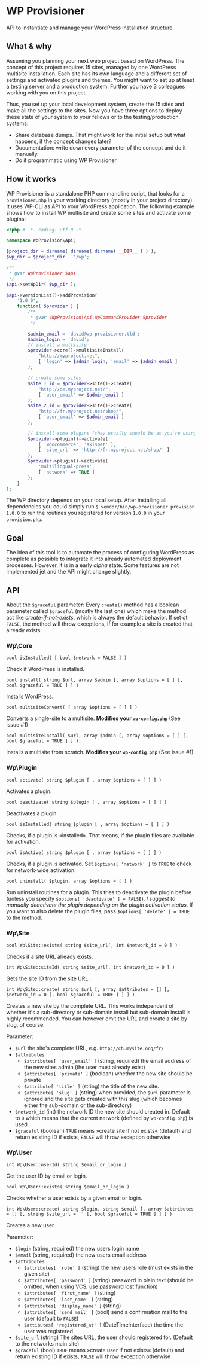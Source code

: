 # WP Provisioner

API to instantiate and manage your WordPress installation structure. 

## What & why

Assuming you planning your next web project based on WordPress. The concept of this project requires 15 sites, managed by one WordPress multisite installation. Each site has its own language and a different set of settings and activated plugins and themes. You might want to set up at least a testing server and a production system. Further you have 3 colleagues working with you on this project.

Thus, you set up your local development system, create the 15 sites and make all the settings to the sites. Now you have three options to deploy these state of your system to your fellows or to the testing/production systems:

 * Share database dumps. That might work for the initial setup but what happens, if the concept changes later?
 * Documentation: write down every parameter of the concept and do it manually.
 * Do it programmatic using WP Provisioner

## How it works
WP Provisioner is a standalone PHP commandline script, that looks for a `provisioner.php` in your working directory (mostly in your project directory). It uses WP-CLI as API to your WordPress application. The following example shows how to install WP multisite and create some sites and activate some plugins:

```php
<?php # -*- coding: utf-8 -*-

namespace WpProvision\Api;

$project_dir = dirname( dirname( dirname( __DIR__ ) ) );
$wp_dir = $project_dir . '/wp';

/**
 * @var WpProvisioner $api
 */
$api->setWpDir( $wp_dir );

$api->versionList()->addProvision(
	'1.0.0',
	function( $provider ) {
		/**
		 * @var \WpProvision\Api\WpCommandProvider $provider
		 */

		$admin_email = 'david@wp-provisioner.tld';
		$admin_login = 'david';
		// install a multisite
		$provider->core()->multisiteInstall(
			"http://myproject.net",
			[ 'login' => $admin_login, 'email' => $admin_email ]
		);

		// create some sites
		$site_1_id = $provider->site()->create(
			"http://de.myproject.net/",
			[ 'user_email' => $admin_email ]
		);
		$site_2_id = $provider->site()->create(
			"http://fr.myproject.net/shop/",
			[ 'user_email' => $admin_email ]
		);

		// install some plugins (they usually should be as you're using composer, aren't you?)
		$provider->plugin()->activate(
			[ 'woocommerce', 'akismet' ],
			[ 'site_url' => 'http://fr.myproject.net/shop/' ]
		);
		$provider->plugin()->activate(
			'multilingual-press',
			[ 'network' => TRUE ]
		);
	}
);
```

The WP directory depends on your local setup. After installing all dependencies you could simply run `$ vendor/bin/wp-provisioner provision 1.0.0` to run the routines you registered for version `1.0.0` in your `provision.php`.

## Goal
The idea of this tool is to automate the process of configuring WordPress as complete as possible to integrate it into already automated deployment processes. However, it is in a early _alpha_ state. Some features are not implemented jet and the API might change slightly.

## API

About the `$graceful` parameter: Every `create()` method has a boolean parameter called `$graceful` (mostly the last one) which make the method act like _create-if-not-exists_, which is always the default behavior. If set ot `FALSE`, the method will throw exceptions, if for example a site is created that already exists.

### Wp\Core

```
bool isInstalled( [ bool $network = FALSE ] )
```
Check if WordPress is installed.

```
bool install( string $url, array $admin [, array $options = [ ] [, bool $graceful = TRUE ] ] )
```
Installs WordPress.

```
bool multisiteConvert( [ array $options = [ ] ] )
```
Converts a single-site to a multisite. **Modifies your `wp-config.php`** (See issue #1)

```
bool multisiteInstall( $url, array $admin [, array $options = [ ] [, bool $graceful = TRUE ] ] );
```
Installs a multisite from scratch. **Modifies your `wp-config.php`** (See issue #1)

### Wp\Plugin

```
bool activate( string $plugin [ , array $options = [ ] ] )
```
Activates a plugin.

```
bool deactivate( string $plugin [ , array $options = [ ] ] )
```
Deactivates a plugin.

```
bool isInstalled( string $plugin [ , array $options = [ ] ] )
```
Checks, if a plugin is «installed». That means, if the plugin files are available for activation.

```
bool isActive( string $plugin [ , array $options = [ ] ] )
```
Checks, if a plugin is activated. Set `$options[ 'network' ]` to `TRUE` to check for network-wide activation.

```
bool uninstall( $plugin, array $options = [ ] )
```
Run uninstall routines for a plugin. This tries to deactivate the plugin before (unless you specify `$options[ 'deactivate' ] = FALSE`). _I suggest to manually deactivate the plugin depending on the plugin activation status._ If you want to also delete the plugin files, pass `$options[ 'delete' ] = TRUE` to the method.

### Wp\Site

```
bool Wp\Site::exists( string $site_url[, int $network_id = 0 ] )
```

Checks if a site URL already exists.

```
int Wp\Site::siteId( string $site_url[, int $network_id = 0 ] )
```

Gets the site ID from the site URL.

```
int Wp\Site::create( string $url [, array $attributes = [] [, $network_id = 0 [, bool $graceful = TRUE ] ] ] )
```
Creates a new site by the complete URL. This works independent of whether it's a sub-directory or sub-domain install but sub-domain install is highly recommended. You can however omit the URL and create a site by slug, of course.

Parameter: 

 * `$url` the site's complete URL, e.g. `http://ch.mysite.org/fr/`
 * `$attributes`
    * `$attributes[ 'user_email' ]` (string, required) the email address of the new sites admin (the user must already exist)
    * `$attributes[ 'private' ]` (boolean) whether the new site should be private
    * `$attribute[ 'title' ]` (string) the title of the new site.
    * `$attribute[ 'slug' ]` (string) when provided, the `$url` parameter is ignored and the site gets created with this slug (which becomes either the sub-domain or the sub-directory)
 * `$network_id` (int) the network ID the new site should created in. Default to `0` which means that the current network (defined by `wp-config.php`) is used
 * `$graceful` (boolean) `TRUE` means »create site if not exists« (default) and return existing ID if exists, `FALSE` will throw exception otherwise 

### Wp\User

```
int Wp\User::userId( string $email_or_login )
```
Get the user ID by email or login.

```
bool Wp\User::exists( string $email_or_login )
```
Checks whether a user exists by a given email or login.


```
int Wp\User::create( string $login, string $email [, array $attributes = [] [, string $site_url = '' [, bool $graceful = TRUE ] ] ] )
```
Creates a new user.

Parameter:
 * `$login` (string, required) the new users login name
 * `$email` (string, required) the new users email address
 * `$attributes`
    * `$attributes[ 'role' ]` (string) the new users role (must exists in the given site)
    * `$attributes[ 'password' ]` (string) password in plain text (should be omitted, when using VCS, use password lost function)
    * `$attributes[ 'first_name' ]` (string)
    * `$attributes[ 'last_name' ]` (string)
    * `$attributes[ 'display_name' ]` (string)
    * `$attributes[ 'send_mail' ]` (bool) send a confirmation mail to the user (default to `FALSE`)
    * `$attibutes[ 'registered_at' ]` (DateTimeInterface) the time the user was registered 
 * `$site_url` (string) The sites URL, the user should registered for. (Default to the networks main site)
 * `$graceful` (bool) `TRUE` means »create user if not exists« (default) and return existing ID if exists, `FALSE` will throw exception otherwise 

